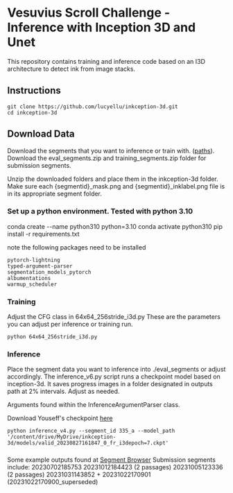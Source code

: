 # Vesuvius Scroll Challenge - Inference with Inception 3D and Unet

This repository contains training and inference code based on an I3D architecture to detect ink from image stacks.


## Instructions

```
git clone https://github.com/lucyellu/inkception-3d.git
cd inkception-3d

```




## Download Data
Download the segments that you want to inference or train with. ([paths](http://dl.ash2txt.org/full-scrolls/Scroll1.volpkg/paths/)).   
Download the eval_segments.zip and training_segments.zip folder for submission segments. 


Unzip the downloaded folders and place them in the inkception-3d folder.
Make sure each {segmentid}_mask.png and {segmentid}_inklabel.png file is in its appropriate segment folder.



### Set up a python environment. Tested with python 3.10

conda create --name python310 python=3.10
conda activate python310
pip install -r requirements.txt

note the following packages need to be installed

```
pytorch-lightning   
typed-argument-parser   
segmentation_models_pytorch   
albumentations   
warmup_scheduler   
```


### Training

Adjust the CFG class in 64x64_256stride_i3d.py
These are the parameters you can adjust per inference or training run. 


```
python 64x64_256stride_i3d.py
```


### Inference
Place the segment data you want to inference into ./eval_segments or adjust accordingly.
The inference_v6.py script runs a checkpoint model based on inception-3d. It saves progress images in a folder designated in outputs path at 2% intervals. Adjust as needed. 

Arguments found within the InferenceArgumentParser class.

Download Youseff's checkpoint [here](https://drive.google.com/file/d/1fAGZbVPHW6q1hNiI2E2NKzf6TyELzOC4/view?usp=sharing) 


```
python inference_v4.py --segment_id 335_a --model_path '/content/drive/MyDrive/inkception-3d/models/valid_20230827161847_0_fr_i3depoch=7.ckpt'
```


###
Some example outputs found at [Segment Browser](https://vesuvius.virtual-void.net/) 
Submission segments include: 
    20230702185753 
    20231012184423 (2 passages) 
    20231005123336 (2 passages)
    20231031143852 + 20231022170901 (20231022170900_superseded)


    

